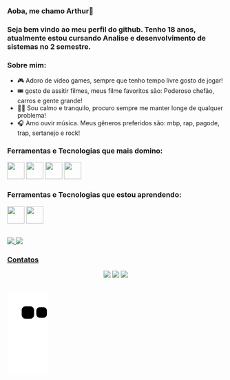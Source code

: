 ### Aoba, me chamo Arthur👋
### Seja bem vindo ao meu perfil do github. Tenho 18 anos, atualmente estou cursando Analise e desenvolvimento de sistemas no 2 semestre.

### Sobre mim:

- 🎮 Adoro de video games, sempre que tenho tempo livre gosto de jogar!
- 🎟 gosto de assitir filmes, meus filme favoritos são: Poderoso chefão, carros e gente grande!
- 🧘‍♂️ Sou calmo e tranquilo, procuro sempre me manter longe de qualquer problema!
- 🎧 Amo ouvir música. Meus gêneros preferidos são: mbp, rap, pagode, trap, sertanejo e rock!

### Ferramentas e Tecnologias que mais domino:
<div>
<img src="https://cdn.jsdelivr.net/gh/devicons/devicon/icons/git/git-original.svg" width="40" height="40"/>
<img src="https://cdn.jsdelivr.net/gh/devicons/devicon/icons/html5/html5-original.svg" width="40" height="40"/>
<img src="https://cdn.jsdelivr.net/gh/devicons/devicon/icons/mysql/mysql-original-wordmark.svg" width="40" height="40"/>
<img src="https://cdn.jsdelivr.net/gh/devicons/devicon/icons/css3/css3-original-wordmark.svg" width="40" height="40"/>
</div>

### Ferramentas e Tecnologias que estou aprendendo:
<div>
<img src="https://cdn.jsdelivr.net/gh/devicons/devicon/icons/java/java-original-wordmark.svg" width="40" height="40"/>
<img src="https://cdn.jsdelivr.net/gh/devicons/devicon/icons/javascript/javascript-original.svg" width="40" height="40"/>
</div>

##
<div>
<a href="https://github.com/ArthurSouto">
<img height="180em" src="https://github-readme-stats.vercel.app/api/top-langs/?username=ArthurSouto&layout=compact&langs_count=7&theme=dracula"/>
<img height="180em" src="https://github-readme-stats.vercel.app/api?username=ArthurSouto&show_icons=true&theme=dracula&include_all_commits=true&count_private=true"/>
</div>
  
### Contatos
<div align="center"> 
  <a href="https://www.instagram.com/arthurlsouto/" target="_blank"><img src="https://img.shields.io/badge/-Instagram-%23E4405F?style=for-the-badge&logo=instagram&logoColor=white" target="_blank"></a> 
  <a href = "mailto:arthursouto2005@gmail.com"><img src="https://img.shields.io/badge/-Gmail-%23333?style=for-the-badge&logo=gmail&logoColor=white" target="_blank"></a>
  <a href="https://www.linkedin.com/in/arthur-de-lima-souto-61562b230/" target="_blank"><img src="https://img.shields.io/badge/-LinkedIn-%230077B5?style=for-the-badge&logo=linkedin&logoColor=white" target="_blank"></a>
</div>

##
![Snake animation](https://github.com/ArthurSouto/ArthurSouto/blob/output/github-contribution-grid-snake.svg)  
